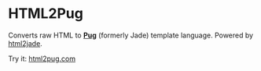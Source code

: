 # HTML2Pug
Converts raw HTML to [**Pug**](http://jade-lang.com) (formerly Jade) template language. Powered by [html2jade](https://github.com/donpark/html2jade).

Try it: [html2pug.com](http://html2pug.com)
